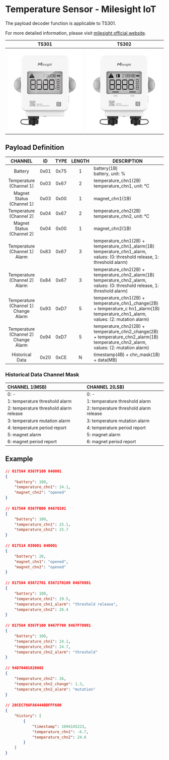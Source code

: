 # Temperature Sensor - Milesight IoT

The payload decoder function is applicable to TS301.

For more detailed information, please visit [milesight official website](https://www.milesight-iot.com).

|        TS301        |        TS302        |
| :-----------------: | :-----------------: |
| ![TS301](ts301.png) | ![TS302](ts302.png) |

## Payload Definition

|               CHANNEL                |  ID  | TYPE | LENGTH | DESCRIPTION                                                                                                                              |
| :----------------------------------: | :--: | :--: | :----: | ---------------------------------------------------------------------------------------------------------------------------------------- |
|               Battery                | 0x01 | 0x75 |   1    | battery(1B)<br/>battery, unit: %                                                                                                         |
|       Temperature (Channel 1)        | 0x03 | 0x67 |   2    | temperature_chn1(2B)<br/>temperature_chn1, unit: ℃                                                                                       |
|      Magnet Status (Channel 1)       | 0x03 | 0x00 |   1    | magnet_chn1(1B)                                                                                                                          |
|       Temperature (Channel 2)        | 0x04 | 0x67 |   2    | temperature_chn2(2B)<br/>temperature_chn2, unit: ℃                                                                                       |
|      Magnet Status (Channel 2)       | 0x04 | 0x00 |   1    | magnet_chn2(1B)                                                                                                                          |
|    Temperature (Channel 1) Alarm     | 0x83 | 0x67 |   3    | temperature_chn1(2B) + temperature_chn1_alarm(1B)<br/>temperature_chn1_alarm, values: (0: threshold release, 1: threshold alarm)         |
|    Temperature (Channel 2) Alarm     | 0x84 | 0x67 |   3    | temperature_chn2(2B) + temperature_chn2_alarm(1B)<br/>temperature_chn2_alarm, values: (0: threshold release, 1: threshold alarm)         |
| Temperature (Channel 1) Change Alarm | 0x93 | 0xD7 |   5    | temperature_chn1(2B) + temperature_chn1_change(2B) + temperature_c hn1_alarm(1B)<br/>temperature_chn1_alarm, values: (2: mutation alarm) |
| Temperature (Channel 2) Change Alarm | 0x94 | 0xD7 |   5    | temperature_chn2(2B) + temperature_chn2_change(2B) + temperature_chn2_alarm(1B)<br/>temperature_chn2_alarm, values: (2: mutation alarm)  |
|           Historical Data            | 0x20 | 0xCE |   N    | timestamp(4B) + chn_mask(1B) + data(MB)                                                                                                  |

### Historical Data Channel Mask

| CHANNEL 1(MSB)                         | CHANNEL 2(LSB)                         |
| :------------------------------------- | :------------------------------------- |
| 0: -                                   | 0: -                                   |
| 1: temperature threshold alarm         | 1: temperature threshold alarm         |
| 2: temperature threshold alarm release | 2: temperature threshold alarm release |
| 3: temperature mutation alarm          | 3: temperature mutation alarm          |
| 4: temperature period report           | 4: temperature period report           |
| 5: magnet alarm                        | 5: magnet alarm                        |
| 6: magnet period report                | 6: magnet period report                |

## Example

```json
// 017564 0367F100 040001
{
    "battery": 100,
    "temperature_chn1": 24.1,
    "magnet_chn2": "opened"
}

// 017564 0367FB00 04670101
{
    "battery": 100,
    "temperature_chn1": 25.1,
    "temperature_chn2": 25.7
}

// 017514 030001 040001
{
    "battery": 20,
    "magnet_chn1": "opened",
    "magnet_chn2": "opened"
}

// 017564 03672701 8367270100 04670801
{
    "battery": 100,
    "temperature_chn1": 29.5,
    "temperature_chn1_alarm": "threshold release",
    "temperature_chn2": 26.4
}

// 017564 0367F100 0467F700 8467F70001
{
    "battery": 100,
    "temperature_chn1": 24.1,
    "temperature_chn2": 24.7,
    "temperature_chn2_alarm": "threshold"
}

// 94D70401820002
{
    "temperature_chn2": 26,
    "temperature_chn2_change": 1.3,
    "temperature_chn2_alarm": "mutation"
}

// 20CEC79AFA6444BDFFF600
{
    "history": [
        {
            "timestamp": 1694145223,
            "temperature_chn1": -6.7,
            "temperature_chn2": 24.6
        }
    ]
}
```

